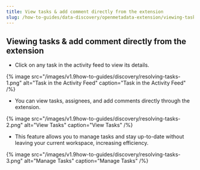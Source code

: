 ```yaml
---
title: View tasks & add comment directly from the extension
slug: /how-to-guides/data-discovery/openmetadata-extension/viewing-tasks
---
```


## Viewing tasks & add comment directly from the extension

- Click on any task in the activity feed to view its details.

{% image
src="/images/v1.9how-to-guides/discovery/resolving-tasks-1.png"
alt="Task in the Activity Feed"
caption="Task in the Activity Feed"
/%}

- You can view tasks, assignees, and add comments directly through the extension.

{% image
src="/images/v1.9how-to-guides/discovery/resolving-tasks-2.png"
alt="View Tasks"
caption="View Tasks"
/%}

- This feature allows you to manage tasks and stay up-to-date without leaving your current workspace, increasing efficiency.

{% image
src="/images/v1.9how-to-guides/discovery/resolving-tasks-3.png"
alt="Manage Tasks"
caption="Manage Tasks"
/%}
